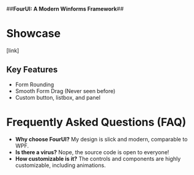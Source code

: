 ##**FourUI: A Modern Winforms Framework**##

# Showcase
[link]

## Key Features
- Form Rounding
- Smooth Form Drag (Never seen before)
- Custom button, listbox, and panel

# Frequently Asked Questions (FAQ)
- **Why choose FourUI?** 
  My design is slick and modern, comparable to WPF.
- **Is there a virus?** 
  Nope, the source code is open to everyone!
- **How customizable is it?** 
  The controls and components are highly customizable, including animations.
